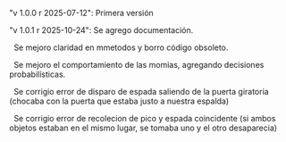 "v 1.0.0 r 2025-07-12": Primera versión



"v 1.0.1 r 2025-10-24": Se agrego documentación. 

&nbsp;			Se mejoro claridad en mmetodos y borro código obsoleto.

&nbsp;			Se mejoro el comportamiento de las momias, agregando decisiones probabilísticas.

&nbsp;			Se corrigio error de disparo de espada saliendo de la puerta giratoria (chocaba con la puerta que estaba justo a nuestra espalda)

&nbsp;			Se corrigio error de recolecion de pico y espada coincidente (si ambos objetos estaban en el mismo lugar, se tomaba uno y el otro desaparecia)







